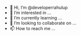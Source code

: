 - 👋 Hi, I’m @developerrahulup
- 👀 I’m interested in ...
- 🌱 I’m currently learning ...
- 💞️ I’m looking to collaborate on ...
- 📫 How to reach me ...

<!---
developerrahulup/developerrahulup is a ✨ special ✨ repository because its `README.md` (this file) appears on your GitHub profile.
You can click the Preview link to take a look at your changes.
--->
